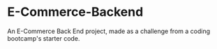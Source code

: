 # E-Commerce-Backend
An E-Commerce Back End project, made as a challenge from a coding bootcamp's starter code.
